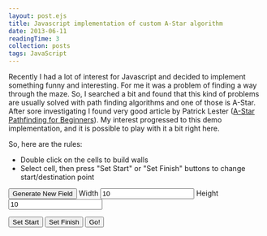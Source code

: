 ```yaml
---
layout: post.ejs
title: Javascript implementation of custom A-Star algorithm
date: 2013-06-11
readingTime: 3
collection: posts
tags: JavaScript
---
```

Recently I had a lot of interest for Javascript and decided to implement something funny and interesting.
For me it was a problem of finding a way through the maze.
So, I searched a bit and found that this kind of problems are usually solved with path finding algorithms
and one of those is A-Star<!--cut-->.
After sore investigating I found very good article by Patrick Lester ([A-Star Pathfinding for Beginners](http://www.gamedev.net/page/resources/_/technical/artificial-intelligence/a-pathfinding-for-beginners-r2003)).
My interest progressed to this demo implementation, and it is possible to play with it a bit right here.

So, here are the rules:

* Double click on the cells to build walls
* Select cell, then press "Set Start" or "Set Finish" buttons to change start/destination point

<div>
  <link rel="stylesheet" href="styles.css">
  
  <button id="gen-field-btn" class="btn btn-default">Generate New Field</button>
  <span class="input-group-addon">Width</span>
  <input id="field-width" type="text" class="form-control" value="10"/>
  <span class="input-group-addon">Height</span>
  <input id="field-height" type="text" class="form-control" value="10"/>
  
  <div class="panel panel-default">
    <div class="panel-body">
      <div id="field-container">
      </div>
    </div>
  </div>
  
  <button id="set-start-btn" class="btn btn-default">Set Start</button>
  <button id="set-finish-btn" class="btn btn-default">Set Finish</button>
  <button id="go-btn" class="btn btn-success">Go!</button>
  
  <script src="https://code.jquery.com/jquery-1.11.3.min.js"></script>
  <script src="a-star-algorithm.js"></script>
  <script src="field-designer.js"></script>
  <script src="run.js"></script>
</div>